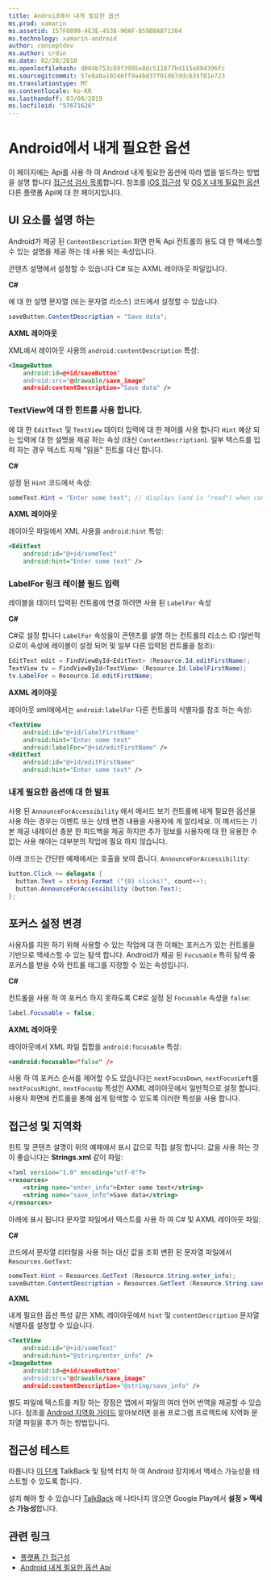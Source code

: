 ```yaml
---
title: Android에서 내게 필요한 옵션
ms.prod: xamarin
ms.assetid: 157F0899-4E3E-4538-90AF-B59B8A871204
ms.technology: xamarin-android
author: conceptdev
ms.author: crdun
ms.date: 02/28/2018
ms.openlocfilehash: d004b753c89f3995e8dc511877bd115a894396fc
ms.sourcegitcommit: 57e8a0a10246ff9a4bd37f01d67ddc635f81e723
ms.translationtype: MT
ms.contentlocale: ko-KR
ms.lasthandoff: 03/08/2019
ms.locfileid: "57671626"
---
```

# <a name="accessibility-on-android"></a>Android에서 내게 필요한 옵션

이 페이지에는 Api를 사용 하 여 Android 내게 필요한 옵션에 따라 앱을 빌드하는 방법을 설명 합니다 [접근성 검사 목록](~/cross-platform/app-fundamentals/accessibility.md)합니다.
참조를 [iOS 접근성](~/ios/app-fundamentals/accessibility.md) 및 [OS X 내게 필요한 옵션](~/mac/app-fundamentals/accessibility.md) 다른 플랫폼 Api에 대 한 페이지입니다.


## <a name="describing-ui-elements"></a>UI 요소를 설명 하는

Android가 제공 된 `ContentDescription` 화면 판독 Api 컨트롤의 용도 대 한 액세스할 수 있는 설명을 제공 하는 데 사용 되는 속성입니다.

콘텐츠 설명에서 설정할 수 있습니다 C# 또는 AXML 레이아웃 파일입니다.

**C#**

에 대 한 설명 문자열 (또는 문자열 리소스) 코드에서 설정할 수 있습니다.

```csharp
saveButton.ContentDescription = "Save data";
```

**AXML 레이아웃**

XML에서 레이아웃 사용의 `android:contentDescription` 특성:

```xml
<ImageButton
    android:id=@+id/saveButton"
    android:src="@drawable/save_image"
    android:contentDescription="Save data" />
```

### <a name="use-hint-for-textview"></a>TextView에 대 한 힌트를 사용 합니다.

에 대 한 `EditText` 및 `TextView` 데이터 입력에 대 한 제어를 사용 합니다 `Hint` 예상 되는 입력에 대 한 설명을 제공 하는 속성 (대신 `ContentDescription`).
일부 텍스트를 입력 하는 경우 텍스트 자체 "읽을" 힌트를 대신 합니다.

**C#**

설정 된 `Hint` 코드에서 속성:

```csharp
someText.Hint = "Enter some text"; // displays (and is "read") when control is empty
```

**AXML 레이아웃**

레이아웃 파일에서 XML 사용을 `android:hint` 특성:

```xml
<EditText
    android:id="@+id/someText"
    android:hint="Enter some text" />
```


### <a name="labelfor-links-input-fields-with-labels"></a>LabelFor 링크 레이블 필드 입력

레이블을 데이터 입력된 컨트롤에 연결 하려면 사용 된 `LabelFor` 속성

**C#**

C#로 설정 합니다 `LabelFor` 속성을이 콘텐츠를 설명 하는 컨트롤의 리소스 ID (일반적으로이 속성에 레이블이 설정 되어 및 일부 다른 입력된 컨트롤을 참조):

```csharp
EditText edit = FindViewById<EditText> (Resource.Id.editFirstName);
TextView tv = FindViewById<TextView> (Resource.Id.labelFirstName);
tv.LabelFor = Resource.Id.editFirstName;
```

**AXML 레이아웃**

레이아웃 xml에에서는 `android:labelFor` 다른 컨트롤의 식별자를 참조 하는 속성:

```xml
<TextView
    android:id="@+id/labelFirstName"
    android:hint="Enter some text"
    android:labelFor="@+id/editFirstName" />
<EditText
    android:id="@+id/editFirstName"
    android:hint="Enter some text" />
```

### <a name="announce-for-accessibility"></a>내게 필요한 옵션에 대 한 발표

사용 된 `AnnounceForAccessibility` 에서 메서드 보기 컨트롤에 내게 필요한 옵션을 사용 하는 경우는 이벤트 또는 상태 변경 내용을 사용자에 게 알리세요. 이 메서드는 기본 제공 내레이션 충분 한 피드백을 제공 하지만 추가 정보를 사용자에 대 한 유용한 수 없는 사용 해야는 대부분의 작업에 필요 하지 않습니다.

아래 코드는 간단한 예제에서는 호출을 보여 줍니다. `AnnounceForAccessibility`:

```csharp
button.Click += delegate {
  button.Text = string.Format ("{0} clicks!", count++);
  button.AnnounceForAccessibility (button.Text);
};
```

## <a name="changing-focus-settings"></a>포커스 설정 변경

사용자를 지원 하기 위해 사용할 수 있는 작업에 대 한 이해는 포커스가 있는 컨트롤을 기반으로 액세스할 수 있는 탐색 합니다. Android가 제공 된 `Focusable` 특히 탐색 중 포커스를 받을 수와 컨트롤 태그를 지정할 수 있는 속성입니다.

**C#**

컨트롤을 사용 하 여 포커스 하지 못하도록 C#로 설정 된 `Focusable` 속성을 `false`:

```csharp
label.Focusable = false;
```

**AXML 레이아웃**

레이아웃에서 XML 파일 집합을 `android:focusable` 특성:

```xml
<android:focusable="false" />
```

사용 하 여 포커스 순서를 제어할 수도 있습니다는 `nextFocusDown`, `nextFocusLeft`를 `nextFocusRight`, `nextFocusUp` 특성인 AXML 레이아웃에서 일반적으로 설정 합니다. 사용자 화면에 컨트롤을 통해 쉽게 탐색할 수 있도록 이러한 특성을 사용 합니다.


## <a name="accessibility-and-localization"></a>접근성 및 지역화

힌트 및 콘텐츠 설명이 위의 예제에서 표시 값으로 직접 설정 합니다. 값을 사용 하는 것이 좋습니다는 **Strings.xml** 같이 파일:

```xml
<?xml version="1.0" encoding="utf-8"?>
<resources>
    <string name="enter_info">Enter some text</string>
    <string name="save_info">Save data</string>
</resources>
```

아래에 표시 됩니다 문자열 파일에서 텍스트를 사용 하 여 C# 및 AXML 레이아웃 파일:

**C#**

코드에서 문자열 리터럴을 사용 하는 대신 값을 조회 변환 된 문자열 파일에서 `Resources.GetText`:

```csharp
someText.Hint = Resources.GetText (Resource.String.enter_info);
saveButton.ContentDescription = Resources.GetText (Resource.String.save_info);
```

**AXML**

내게 필요한 옵션 특성 같은 XML 레이아웃에서 `hint` 및 `contentDescription` 문자열 식별자를 설정할 수 있습니다.

```xml
<TextView
    android:id="@+id/someText"
    android:hint="@string/enter_info" />
<ImageButton
    android:id=@+id/saveButton"
    android:src="@drawable/save_image"
    android:contentDescription="@string/save_info" />
```

별도 파일에 텍스트를 저장 하는 장점은 앱에서 파일의 여러 언어 번역을 제공할 수 있습니다. 참조를 [Android 지역화 가이드](~/android/app-fundamentals/localization.md) 알아보려면 응용 프로그램 프로젝트에 지역화 문자열 파일을 추가 하는 방법입니다.


## <a name="testing-accessibility"></a>접근성 테스트

따릅니다 [이 단계](https://developer.android.com/training/accessibility/testing.html#how-to) TalkBack 및 탐색 터치 하 여 Android 장치에서 액세스 가능성을 테스트할 수 있도록 합니다.

설치 해야 할 수 있습니다 [TalkBack](https://play.google.com/store/apps/details?id=com.google.android.marvin.talkback) 에 나타나지 않으면 Google Play에서 **설정 > 액세스 가능성**합니다.


## <a name="related-links"></a>관련 링크

- [플랫폼 간 접근성](~/cross-platform/app-fundamentals/accessibility.md)
- [Android 내게 필요한 옵션 Api](https://developer.android.com/guide/topics/ui/accessibility/index.html)
